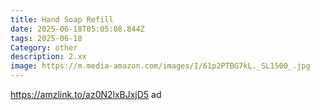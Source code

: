 ```yaml
---
title: Hand Soap Refill
date: 2025-06-18T05:05:08.844Z
tags: 2025-06-18
Category: other
description: 2.xx
image: https://m.media-amazon.com/images/I/61p2PTBG7kL._SL1500_.jpg
---
```

https://amzlink.to/az0N2lxBJxjD5 ad